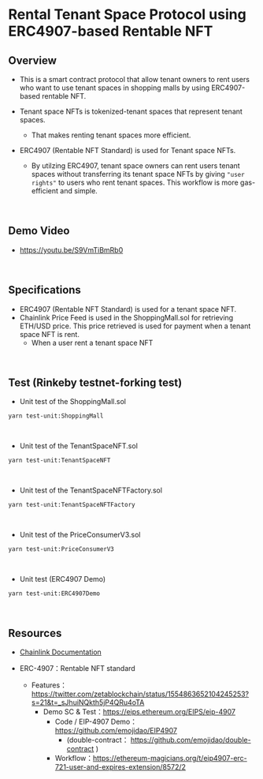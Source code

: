 # Rental Tenant Space Protocol using ERC4907-based Rentable NFT

## Overview
- This is a smart contract protocol that allow tenant owners to rent users who want to use tenant spaces in shopping malls by using ERC4907-based rentable NFT.

- Tenant space NFTs is tokenized-tenant spaces that represent tenant spaces. 
  - That makes renting tenant spaces more efficient.

- ERC4907 (Rentable NFT Standard) is used for Tenant space NFTs.
  - By utilzing ERC4907, tenant space owners can rent users tenant spaces without transferring its tenant space NFTs by giving `"user rights"` to users who rent tenant spaces. This workflow is more gas-efficient and simple.


<br>

## Demo Video
- https://youtu.be/S9VmTiBmRb0

<br>

## Specifications
- ERC4907 (Rentable NFT Standard) is used for a tenant space NFT.
- Chainlink Price Feed is used in the ShoppingMall.sol for retrieving ETH/USD price. This price retrieved is used for payment when a tenant space NFT is rent.
  - When a user rent a tenant space NFT

<br>

## Test (Rinkeby testnet-forking test)
- Unit test of the ShoppingMall.sol
```
yarn test-unit:ShoppingMall
```

<br>

- Unit test of the TenantSpaceNFT.sol
```
yarn test-unit:TenantSpaceNFT
```

<br>

- Unit test of the TenantSpaceNFTFactory.sol
```
yarn test-unit:TenantSpaceNFTFactory
```

<br>

- Unit test of the PriceConsumerV3.sol
```
yarn test-unit:PriceConsumerV3
```

<br>

- Unit test (ERC4907 Demo)
```
yarn test-unit:ERC4907Demo
```

<br>

## Resources
- [Chainlink Documentation](https://docs.chain.link/)

- ERC-4907：Rentable NFT standard  
  - Features：https://twitter.com/zetablockchain/status/1554863652104245253?s=21&t=_sJhuiNQkth5jP4QRu4oTA  
    - Demo SC & Test：https://eips.ethereum.org/EIPS/eip-4907  
      - Code / EIP-4907 Demo：https://github.com/emojidao/EIP4907  
        - (double-contract： https://github.com/emojidao/double-contract )  
      - Workflow：https://ethereum-magicians.org/t/eip4907-erc-721-user-and-expires-extension/8572/2  
